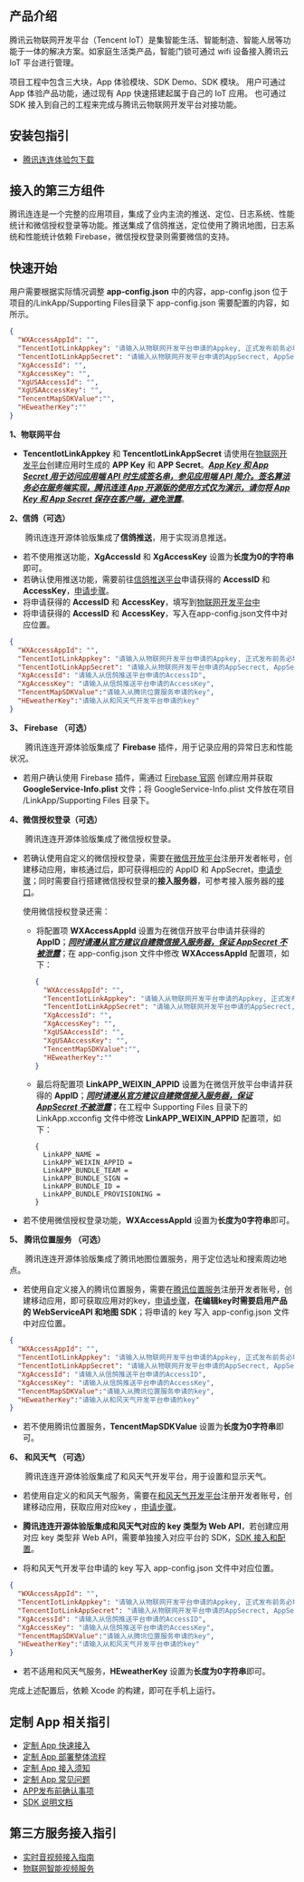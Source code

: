 ## 产品介绍

腾讯云物联网开发平台（Tencent IoT）是集智能生活、智能制造、智能人居等功能于一体的解决方案。如家庭生活类产品，智能门锁可通过 wifi 设备接入腾讯云 IoT 平台进行管理。

项目工程中包含三大块，App 体验模块、SDK Demo、SDK 模块。 用户可通过 App 体验产品功能，通过现有 App 快速搭建起属于自己的 IoT 应用。 也可通过 SDK 接入到自己的工程来完成与腾讯云物联网开发平台对接功能。


  

## 安装包指引

* [腾讯连连体验包下载](https://github.com/tencentyun/iot-link-ios/wiki/下载安装)

  

## 接入的第三方组件

腾讯连连是一个完整的应用项目，集成了业内主流的推送、定位、日志系统、性能统计和微信授权登录等功能。推送集成了信鸽推送，定位使用了腾讯地图，日志系统和性能统计依赖 Firebase，微信授权登录则需要微信的支持。

  

## 快速开始

用户需要根据实际情况调整 **app-config.json** 中的内容，app-config.json 位于项目的/LinkApp/Supporting Files目录下 app-config.json 需要配置的内容，如所示。   
  
```json
{
  "WXAccessAppId": "",
  "TencentIotLinkAppkey": "请输入从物联网开发平台申请的Appkey, 正式发布前务必填写",
  "TencentIotLinkAppSecret": "请输入从物联网开发平台申请的AppSecrect, AppSecrect请保存在服务端，此处仅为演示，如有泄露概不负责",
  "XgAccessId": "",
  "XgAccessKey": "",
  "XgUSAAccessId": "",
  "XgUSAAccessKey": "",
  "TencentMapSDKValue":"",
  "HEweatherKey":""
}
```   

**1、物联网平台**
* **TencentIotLinkAppkey** 和 **TencentIotLinkAppSecret** 请使用在[物联网开发平台](https://cloud.tencent.com/product/iotexplorer)创建应用时生成的 **APP Key** 和 **APP Secret**。<u>***App Key 和 App Secret 用于访问应用端 API 时生成签名串，参见[应用端 API 简介](https://cloud.tencent.com/document/product/1081/40773)。签名算法务必在服务端实现，腾讯连连 App 开源版的使用方式仅为演示，请勿将 App Key 和 App Secret 保存在客户端，避免泄露***</u>。

**2、信鸽（可选）**

&emsp;&emsp;腾讯连连开源体验版集成了**信鸽推送**，用于实现消息推送。

* 若不使用推送功能，**XgAccessId** 和 **XgAccessKey**  设置为**长度为0的字符串**即可。
* 若确认使用推送功能，需要前往[信鸽推送平台](https://cloud.tencent.com/product/tpns?fromSource=gwzcw.2454256.2454256.2454256&utm_medium=cpc&utm_id=gwzcw.2454256.2454256.2454256)申请获得的 **AccessID** 和 **AccessKey**，[申请步骤](https://cloud.tencent.com/product/tpns/getting-started)。
*  将申请获得的 **AccessID** 和 **AccessKey**，填写到[物联网开发平台中](https://console.cloud.tencent.com/iotexplorer/project/prj-hwcjnzaa/app/list)
*  将申请获得的 **AccessID** 和 **AccessKey**，写入在app-config.json文件中对应位置。

```json
{
  "WXAccessAppId": "",
  "TencentIotLinkAppkey": "请输入从物联网开发平台申请的Appkey, 正式发布前务必填写",
  "TencentIotLinkAppSecret": "请输入从物联网开发平台申请的AppSecrect, AppSecrect请保存在服务端，此处仅为演示，如有泄露概不负责",
  "XgAccessId": "请输入从信鸽推送平台申请的AccessID",
  "XgAccessKey": "请输入从信鸽推送平台申请的AccessKey",
  "TencentMapSDKValue":"请输入从腾讯位置服务申请的key",
  "HEweatherKey":"请输入从和风天气开发平台申请的key"
}
```     

**3、 Firebase （可选）**

&emsp;&emsp;腾讯连连开源体验版集成了 **Firebase** 插件，用于记录应用的异常日志和性能状况。
* 若用户确认使用 Firebase 插件，需通过 [Firebase 官网](https://firebase.google.cn/?hl=zh-cn) 创建应用并获取 **GoogleService-Info.plist** 文件；将 GoogleService-Info.plist 文件放在项目 /LinkApp/Supporting Files 目录下。

**4、微信授权登录（可选）**
  
&emsp;&emsp;腾讯连连开源体验版集成了微信授权登录。    

* 若确认使用自定义的微信授权登录，需要在[微信开放平台](https://open.weixin.qq.com/)注册开发者帐号，创建移动应用，审核通过后，即可获得相应的 AppID 和 AppSecret，[申请步骤](https://developers.weixin.qq.com/doc/oplatform/Mobile_App/WeChat_Login/Development_Guide.html)；同时需要自行搭建微信授权登录的**接入服务器**，可参考接入服务器的[接口](https://cloud.tencent.com/document/product/1081/40781)。

   使用微信授权登录还需：
   * 将配置项 **WXAccessAppId** 设置为在微信开放平台申请并获得的 **AppID**；***<u>同时请遵从官方建议自建微信接入服务器，保证 AppSecret 不被泄露</u>***；在 app-config.json 文件中修改 **WXAccessAppId**  配置项，如下：
   ```json
      {
        "WXAccessAppId": "",
        "TencentIotLinkAppkey": "请输入从物联网开发平台申请的Appkey, 正式发布前务必填写",
        "TencentIotLinkAppSecret": "请输入从物联网开发平台申请的AppSecrect, AppSecrect请保存在服务端，此处仅为演示，如有泄露概不负责",
        "XgAccessId": "",
        "XgAccessKey": "",
        "XgUSAAccessId": "",
        "XgUSAAccessKey": "",
        "TencentMapSDKValue":"",
        "HEweatherKey":""
      }
   ```   


   * 最后将配置项 **LinkAPP_WEIXIN_APPID** 设置为在微信开放平台申请并获得的 **AppID**；***<u>同时请遵从官方建议自建微信接入服务器，保证 AppSecret 不被泄露</u>***；在工程中 Supporting Files  目录下的 LinkApp.xcconfig 文件中修改 **LinkAPP_WEIXIN_APPID** 配置项，如下：
   ```
      {
        LinkAPP_NAME = 
        LinkAPP_WEIXIN_APPID = 
        LinkAPP_BUNDLE_TEAM =
        LinkAPP_BUNDLE_SIGN = 
        LinkAPP_BUNDLE_ID = 
        LinkAPP_BUNDLE_PROVISIONING = 
      }
   ```   

* 若不使用微信授权登录功能，**WXAccessAppId** 设置为**长度为0字符串**即可。​    

**5、 腾讯位置服务 （可选）**   

&emsp;&emsp;腾讯连连开源体验版集成了腾讯地图位置服务，用于定位选址和搜索周边地点。   

* 若使用自定义接入的腾讯位置服务，需要在[腾讯位置服务](https://lbs.qq.com/)注册开发者账号，创建移动应用，即可获取应用对的key，[申请步骤](https://lbs.qq.com/faq/accountQuota/faqKey)，**在编辑key时需要启用产品的 WebServiceAPI 和地图 SDK**；将申请的 key 写入 app-config.json 文件中对应位置。
	
```json
{
  "WXAccessAppId": "",
  "TencentIotLinkAppkey": "请输入从物联网开发平台申请的Appkey, 正式发布前务必填写",
  "TencentIotLinkAppSecret": "请输入从物联网开发平台申请的AppSecrect, AppSecrect请保存在服务端，此处仅为演示，如有泄露概不负责",
  "XgAccessId": "请输入从信鸽推送平台申请的AccessID",
  "XgAccessKey": "请输入从信鸽推送平台申请的AccessKey",
  "TencentMapSDKValue":"请输入从腾讯位置服务申请的key",
  "HEweatherKey":"请输入从和风天气开发平台申请的key"
}
```        

* 若不使用腾讯位置服务，**TencentMapSDKValue** 设置为**长度为0字符串**即可。

**6、 和风天气 （可选）**    

&emsp;&emsp;腾讯连连开源体验版集成了和风天气开发平台，用于设置和显示天气。   

* 若使用自定义的和风天气服务，需要在[和风天气开发平台](https://dev.qweather.com/)注册开发者账号，创建移动应用，获取应用对应key ，[申请步骤](https://dev.qweather.com/docs/start)。      

* **腾讯连连开源体验版集成和风天气对应的 key 类型为 Web API**，若创建应用对应 key 类型非 Web API，需要单独接入对应平台的 SDK，[SDK 接入和配置](https://dev.qweather.com/docs/)。   

* 将和风天气开发平台申请的 key 写入 app-config.json 文件中对应位置。   

```json
{
  "WXAccessAppId": "",
  "TencentIotLinkAppkey": "请输入从物联网开发平台申请的Appkey, 正式发布前务必填写",
  "TencentIotLinkAppSecret": "请输入从物联网开发平台申请的AppSecrect, AppSecrect请保存在服务端，此处仅为演示，如有泄露概不负责",
  "XgAccessId": "请输入从信鸽推送平台申请的AccessID",
  "XgAccessKey": "请输入从信鸽推送平台申请的AccessKey",
  "TencentMapSDKValue":"请输入从腾讯位置服务申请的key",
  "HEweatherKey":"请输入从和风天气开发平台申请的key"
}
```

* 若不适用和风天气服务，**HEweatherKey** 设置为**长度为0字符串**即可。   


完成上述配置后，依赖 Xcode 的构建，即可在手机上运行。


## 定制 App 相关指引

* [定制 App 快速接入](doc/平台技术文档/部署设置.md)
* [定制 App 部署整体流程](doc/第三方APP部署流程.md)
* [定制 App 接入须知](doc/第三方定制APP接入指南.md)
* [定制 App 常见问题](doc/第三方定制APP常见问题.md)
* [APP发布前确认事项](doc/APP发布前确认事项.md)
* [SDK 说明文档](doc/平台技术文档/SDK%20接入说明.md)


## 第三方服务接入指引

* [实时音视频接入指南](Source/SDK/LinkRTC/README.md)
* [物联网智能视频服务](Source/SDK/LinkVideo/README.md)